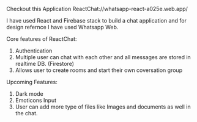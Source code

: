 Checkout this Application ReactChat://whatsapp-react-a025e.web.app/

I have used React and Firebase stack to build a chat application and for design refernce I have used Whatsapp Web.

Core features of ReactChat:

1. Authentication
2. Multiple user can chat with each other and all messages are stored in realtime DB. (Firestore)
3. Allows user to create rooms and start their own coversation group

Upcoming Features:
1. Dark mode
2. Emoticons Input
3. User can add more type of files like Images and documents as well in the chat. 
